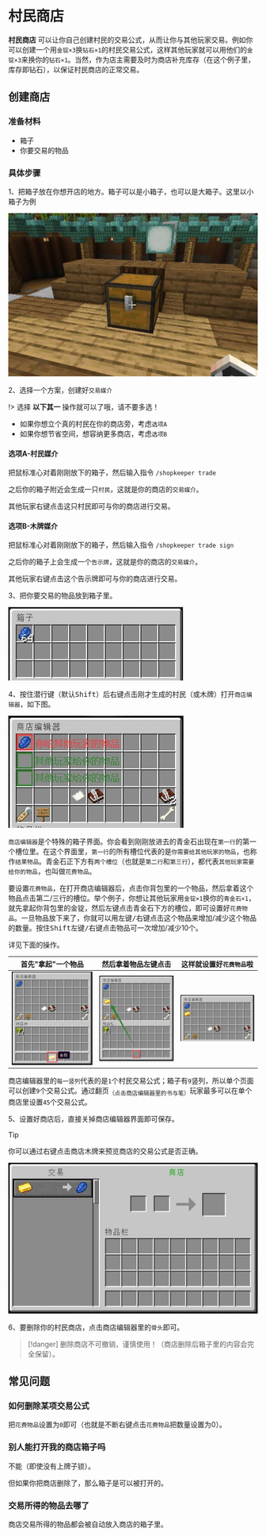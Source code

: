 # 村民商店

**村民商店** 可以让你自己创建村民的交易公式，从而让你与其他玩家交易。例如你可以创建一个用`金锭×3`换`钻石×1`的村民交易公式，这样其他玩家就可以用他们的`金锭×3`来换你的`钻石×1`。当然，作为店主需要及时为商店补充库存（在这个例子里，库存即钻石），以保证村民商店的正常交易。

## 创建商店

### 准备材料

- 箱子
- 你要交易的物品

### 具体步骤

1、把箱子放在你想开店的地方。箱子可以是小箱子，也可以是大箱子。这里以小箱子为例

![shopkeppers-step1](../assets/images/plugins/shopkeepers-step1.jpg ':class=img-uni')

2、选择一个方案，创建好`交易媒介`

!> 选择 **以下其一** 操作就可以了哦，请不要多选！

- 如果你想立个真的村民在你的商店旁，考虑`选项A`
- 如果你想节省空间，想容纳更多商店，考虑`选项B`

<!-- tabs:start -->

#### **选项A-村民媒介**

把鼠标准心对着刚刚放下的箱子，然后输入指令 `/shopkeeper trade`

之后你的箱子附近会生成一只`村民`，这就是你的商店的`交易媒介`。

其他玩家<kbd>右键点击</kbd>这只村民即可与你的商店进行交易。

#### **选项B-木牌媒介**

把鼠标准心对着刚刚放下的箱子，然后输入指令 `/shopkeeper trade sign`

之后你的箱子上会生成一个`告示牌`，这就是你的商店的`交易媒介`。

其他玩家<kbd>右键点击</kbd>这个告示牌即可与你的商店进行交易。

<!-- tabs:end -->

3、把你要交易的物品放到箱子里。

![shopkeepers-step3](../assets/images/plugins/shopkeepers-step3.jpg ':class=img-uni')

4、按住<kbd>潜行键</kbd>（默认<kbd>Shift</kbd>）后<kbd>右键点击</kbd>刚才生成的村民（或木牌）打开`商店编辑器`，如下图。

![shopkeepers-step4](../assets/images/plugins/shopkeepers-step4.jpg ':class=img-uni')

`商店编辑器`是个特殊的箱子界面。你会看到刚刚放进去的青金石出现在`第一行`的第一个槽位里。在这个界面里，`第一行`的所有槽位代表的是`你需要给其他玩家的物品`，也称作`结果物品`。青金石正下方有`两个槽位`（也就是`第二行`和`第三行`），都代表`其他玩家需要给你的物品`，也叫做`花费物品`。

要设置`花费物品`，在打开商店编辑器后，点击你背包里的一个物品，然后拿着这个物品点击第二/三行的槽位。举个例子，你想让其他玩家用`金锭×1`换你的`青金石×1`，就先拿起你背包里的金锭，然后左键点击青金石下方的槽位，即可设置好`花费物品`。一旦物品放下来了，你就可以用<kbd>左键/右键点击</kbd>这个物品来增加/减少这个物品的数量。按住<kbd>Shift</kbd><kbd>左键/右键点击</kbd>物品可一次增加/减少10个。

详见下面的操作。

|首先"拿起"一个物品|然后拿着物品左键点击|这样就设置好`花费物品`啦|
|:-:|:-:|:-:|
|![shopkeepers-step5](../assets/images/plugins/shopkeepers-step5.jpg ':class=img-uni')|![shopkeepers-step6](../assets/images/plugins/shopkeepers-step6.jpg ':class=img-uni')|![shopkeepers-step7](../assets/images/plugins/shopkeepers-step7.jpg ':class=img-uni')|

商店编辑器里的`每一竖列`代表的是`1`个村民交易公式；箱子有`9`竖列，所以单个页面可以创建`9`个交易公式。通过翻页<sub>（点击商店编辑器里的书与笔）</sub>玩家最多可以在单个商店里设置`45`个交易公式。

5、设置好商店后，直接关掉商店编辑器界面即可保存。

> [!tip]
> 你可以通过<kbd>右键点击</kbd>商店木牌来预览商店的交易公式是否正确。

![shopkeepers-step8](../assets/images/plugins/shopkeepers-step8.jpg ':class=img-uni')

6、要删除你的村民商店，点击商店编辑器里的`骨头`即可。

> [!danger]
> 删除商店不可撤销，谨慎使用！（商店删除后箱子里的内容会完全保留）。

## 常见问题

### 如何删除某项交易公式

把`花费物品`设置为`0`即可（也就是不断<kbd>右键点击</kbd>`花费物品`把数量设置为0）。

### 别人能打开我的商店箱子吗

不能（即使没有上牌子锁）。

但如果你把商店删除了，那么箱子是可以被打开的。

### 交易所得的物品去哪了

商店交易所得的物品都会被自动放入商店的箱子里。
